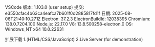 VSCode 
版本: 1.103.0 (user setup)
提交: e3550cfac4b63ca4eafca7b601f0d2885817fd1f
日期: 2025-08-06T21:40:10.271Z
Electron: 37.2.3
ElectronBuildId: 12035395
Chromium: 138.0.7204.100
Node.js: 22.17.0
V8: 13.8.500258-electron.0
OS: Windows_NT x64 10.0.22631

扩展下载
1.(HTML/CSS/JavaScript) 
2.Live Server (for demonstration)
